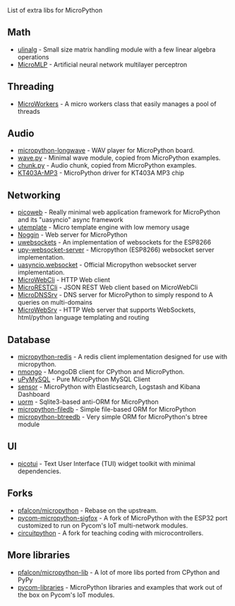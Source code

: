 List of extra libs for MicroPython

## Math
* [ulinalg](https://github.com/jalawson/ulinalg) - Small size matrix handling module with a few linear algebra operations
* [MicroMLP](https://github.com/jczic/MicroMLP) - Artificial neural network multilayer perceptron

## Threading
* [MicroWorkers](https://github.com/jczic/MicroWorkers) - A micro workers class that easily manages a pool of threads

## Audio

* [micropython-longwave](https://github.com/MattMatic/micropython-longwave) - WAV player for MicroPython board.
* [wave.py](Audio/wave.py) - Minimal wave module, copied from MicroPython examples.
* [chunk.py](Audio/chunk.py) - Audio chunk, copied from MicroPython examples.
* [KT403A-MP3](https://github.com/jczic/KT403A-MP3) - MicroPython driver for KT403A MP3 chip

## Networking

* [picoweb](https://github.com/pfalcon/picoweb) - Really minimal web application framework for MicroPython and its "uasyncio" async framework
* [utemplate](https://github.com/pfalcon/utemplate) - Micro template engine with low memory usage
* [Noggin](https://github.com/larsks/micropython-noggin) - Web server for MicroPython
* [uwebsockets](https://github.com/danni/uwebsockets) - An implementation of websockets for the ESP8266
* [upy-websocket-server](https://github.com/BetaRavener/upy-websocket-server) - Micropython (ESP8266) websocket server implementation.
* [uasyncio.websocket](https://github.com/micropython/micropython-lib/tree/master/uasyncio.websocket.server) - Official Micropython websocket server implementation.
* [MicroWebCli](https://github.com/jczic/MicroRESTCli) - HTTP Web client
* [MicroRESTCli](https://github.com/jczic/MicroRESTCli) - JSON REST Web client based on MicroWebCli
* [MicroDNSSrv](https://github.com/jczic/MicroDNSSrv) - DNS server for MicroPython to simply respond to A queries on multi-domains
* [MicroWebSrv](https://github.com/jczic/MicroWebSrv) - HTTP Web server that supports WebSockets, html/python language templating and routing

## Database

* [micropython-redis](https://github.com/dwighthubbard/micropython-redis) - A redis client implementation designed for use with micropython.
* [nmongo](https://github.com/nakagami/nmongo) - MongoDB client for CPython and MicroPython.
* [uPyMySQL](https://github.com/dvrhax/uPyMySQL) - Pure MicroPython MySQL Client
* [sensor](https://github.com/tinytux/sensor) - MicroPython with Elasticsearch, Logstash and Kibana Dashboard
* [uorm](https://github.com/pfalcon/uorm) - Sqlite3-based anti-ORM for MicroPython
* [micropython-filedb](https://github.com/pfalcon/micropython-filedb) - Simple file-based ORM for MicroPython
* [micropython-btreedb](https://github.com/pfalcon/micropython-btreedb) - Very simple ORM for MicroPython's btree module

## UI

* [picotui](https://github.com/pfalcon/picotui) - Text User Interface (TUI) widget toolkit with minimal dependencies.

## Forks

* [pfalcon/micropython](https://github.com/pfalcon/micropython) - Rebase on the upstream.
* [pycom-micropython-sigfox](https://github.com/pycom/pycom-micropython-sigfox) - A fork of MicroPython with the ESP32 port customized to run on Pycom's IoT multi-network modules.
* [circuitpython](https://github.com/adafruit/circuitpython) - A fork for teaching coding with microcontrollers.

## More libraries

* [pfalcon/micropython-lib](https://github.com/pfalcon/micropython-lib) - A lot of more libs ported from CPython and PyPy
* [pycom-libraries](https://github.com/pycom/pycom-libraries) - MicroPython libraries and examples that work out of the box on Pycom's IoT modules.
